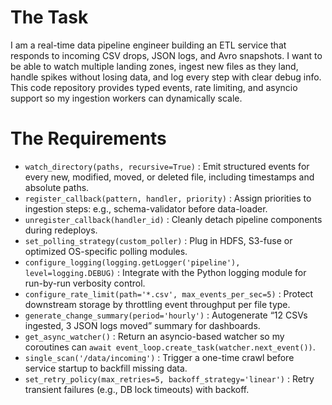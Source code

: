 # The Task

I am a real-time data pipeline engineer building an ETL service that responds to incoming CSV drops, JSON logs, and Avro snapshots. I want to be able to watch multiple landing zones, ingest new files as they land, handle spikes without losing data, and log every step with clear debug info. This code repository provides typed events, rate limiting, and asyncio support so my ingestion workers can dynamically scale.

# The Requirements

* `watch_directory(paths, recursive=True)` : Emit structured events for every new, modified, moved, or deleted file, including timestamps and absolute paths.
* `register_callback(pattern, handler, priority)` : Assign priorities to ingestion steps: e.g., schema-validator before data-loader.
* `unregister_callback(handler_id)` : Cleanly detach pipeline components during redeploys.
* `set_polling_strategy(custom_poller)` : Plug in HDFS, S3-fuse or optimized OS-specific polling modules.
* `configure_logging(logging.getLogger('pipeline'), level=logging.DEBUG)` : Integrate with the Python logging module for run-by-run verbosity control.
* `configure_rate_limit(path='*.csv', max_events_per_sec=5)` : Protect downstream storage by throttling event throughput per file type.
* `generate_change_summary(period='hourly')` : Autogenerate “12 CSVs ingested, 3 JSON logs moved” summary for dashboards.
* `get_async_watcher()` : Return an asyncio-based watcher so my coroutines can `await event_loop.create_task(watcher.next_event())`.
* `single_scan('/data/incoming')` : Trigger a one-time crawl before service startup to backfill missing data.
* `set_retry_policy(max_retries=5, backoff_strategy='linear')` : Retry transient failures (e.g., DB lock timeouts) with backoff.

